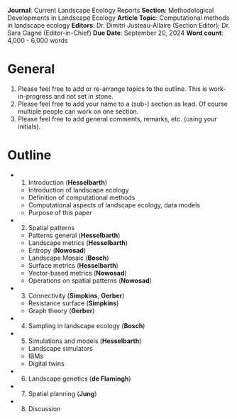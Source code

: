 **Journal**: Current Landscape Ecology Reports
**Section**: Methodological Developments in Landscape Ecology
**Article Topic**: Computational methods in landscape ecology
**Editors**: Dr. Dimitri Justeau-Allaire (Section Editor); Dr. Sara Gagné (Editor-in-Chief)
**Due Date**: September 20, 2024
**Word count**: 4,000 - 6,000 words

# General
1. Please feel free to add or re-arrange topics to the outline. This is work-in-progress and not set in stone.
2. Please feel free to add your name to a (sub-) section as lead. Of course multiple people can work on one section.
3. Please feel free to add general comments, remarks, etc. (using your initials).

# Outline
- 1. Introduction (**Hesselbarth**)
  - Introduction of landscape ecology
  - Definition of computational methods
  - Computational aspects of landscape ecology, data models
  - Purpose of this paper
- 2. Spatial patterns
  - Patterns general (**Hesselbarth**)
  - Landscape metrics (**Hesselbarth**)
  - Entropy (**Nowosad**)
  - Landscape Mosaic (**Bosch**) <!-- MH: This should be shortened -->
  - Surface metrics (**Hesselbarth**)
  - Vector-based metrics (**Nowosad**)
  - Operations on spatial patterns (**Nowosad**)
- 3. Connectivity (**Simpkins**, **Gerber**)
  - Resistance surface (**Simpkins**)
  - Graph theory (**Gerber**)
- 4. Sampling in landscape ecology (**Bosch**)
- 5. Simulations and models (**Hesselbarth**)
  - Landscape simulators
  - IBMs
  - Digital twins
- 6. Landscape genetics (**de Flamingh**)
- 7. Spatial planning (**Jung**)
- 8. Discussion
